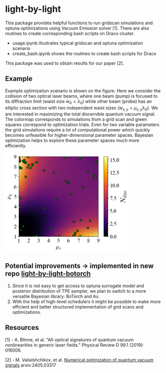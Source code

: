 # light-by-light

This package provides helpful functions to run gridscan simulations and optuna optimizations using Vacuum Emission solver [1]. There are also routines to create corresponding bash scripts on Draco cluster. 

- usage.ipynb illustrates typical gridscan and optuna optimization scenario
- create_bash.ipynb shows the routines to create bash scripts for Draco

This package was used to obtain results for our paper [2].


## Example

Example optimization scenario is shown on the figure. Here we consider the collision of two optical laser beams, where one beam (pump) is focused to its diffraction limit (waist size $w_0 = \lambda_0$) while other beam (probe) has an elliptic cross section with two independent waist sizes ($w_{x,y} = \mu_{x,y} \lambda_0$). We are interested in maximizing the total discernible quantum vacuum signal. The colormap corresponds to simulations from a grid scan and green squares correspond to optimization trials. Even for two variable parameters the grid simulations require a lot of computational power which quickly becomes unfeasible for higher-dimensional parameter spaces. Bayesian optimization helps to explore these parameter spaces much more efficiently.

<img src="figures/example.png" alt="drawing" width="400"/>

## Potential improvements -> implemented in new repo [light-by-light-botorch](https://github.com/maxbalrog/light-by-light-botorch)
1. Since it is not easy to get access to optuna surrogate model and posterior distribution of TPE sampler, we plan to switch to a more versatile Bayesian library: BoTorch and Ax.
2. With the help of high-level schedulers it might be possible to make more efficient and better structured implementation of grid scans and optimizations.


## Resources
[1] - A. Blinne, et al. "All-optical signatures of quantum vacuum nonlinearities in generic laser fields." Physical Review D 99.1 (2019): 016006.

[2] - M. Valialshchikov, et al. [Numerical optimization of quantum vacuum signals](https://arxiv.org/abs/2405.03317) arxiv:2405.03317
